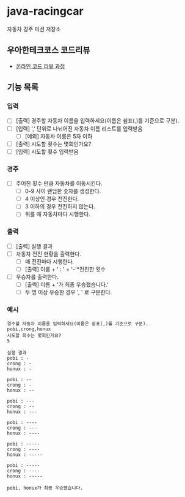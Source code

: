 # java-racingcar

자동차 경주 미션 저장소

## 우아한테크코스 코드리뷰

- [온라인 코드 리뷰 과정](https://github.com/woowacourse/woowacourse-docs/blob/master/maincourse/README.md)

## 기능 목록

### 입력

- [ ] [출력] 경주할 자동차 이름을 입력하세요(이름은 쉼표(,)를 기준으로 구분).
- [ ] [입력] ',' 단위로 나뉘어진 자동차 이름 리스트를 입력받음
  - [ ] [예외] 자동차 이름은 5자 이하
- [ ] [출력] 시도할 횟수는 몇회인가요?
- [ ] [입력] 시도할 횟수 입력받음

### 경주

- [ ] 주어진 횟수 만큼 자동차를 이동시킨다.
  - [ ] 0-9 사이 랜덤한 숫자를 생성한다.
  - [ ] 4 이상인 경우 전진한다.
  - [ ] 3 이하의 경우 전진하지 않는다.
  - [ ] 위를 매 자동차마다 시행한다.

### 출력

- [ ] [출력] 실행 결과
- [ ] 자동차 전진 현황을 출력한다.
  - [ ] 매 전진마다 시행한다.
  - [ ] [출력] 이름 + ' : ' + '-'*전진한 횟수
- [ ] 우승자를 출력한다.
  - [ ] [출력] 이름 + '가 최종 우승했습니다.'
  - [ ] 두 명 이상 우승한 경우 ', ' 로 구분한다.

### 예시

```
경주할 자동차 이름을 입력하세요(이름은 쉼표(,)를 기준으로 구분).
pobi,crong,honux
시도할 회수는 몇회인가요?
5

실행 결과
pobi : -
crong : -
honux : -

pobi : --
crong : -
honux : --

pobi : ---
crong : --
honux : ---

pobi : ----
crong : ---
honux : ----

pobi : -----
crong : ----
honux : -----

pobi : -----
crong : ----
honux : -----

pobi, honux가 최종 우승했습니다.
```